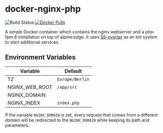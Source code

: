 # docker-nginx-php

![Build Status](https://img.shields.io/github/actions/workflow/status/robin-moser/docker-nginx-php/docker-release.yml?logo=github&logoColor=white)
[![Docker Pulls](https://img.shields.io/docker/pulls/robinmoser/nginx-php?logo=docker&logoColor=white&color=blue)](https://hub.docker.com/r/robinmoser/nginx-php)

A simple Docker container which contains the nginx webserver and a php-fpm 8 installation on top of alpine:edge. It uses [S6-overlay](https://github.com/just-containers/s6-overlay) as an init system to start additional services.

## Environment Variables

| Variable       | Default         |
| -------------- | --------------- |
| TZ             | `Europe/Berlin` |
| NGINX_WEB_ROOT | `/app/src`      |
| NGINX_DOMAIN   |                 |
| NGINX_INDEX    | `index.php`     |

If the variable `NGINX_DOMAIN` is set, every request that comes from a different domain will be redirected to the `NGINX_DOMAIN` while keeping its path and parameters.
